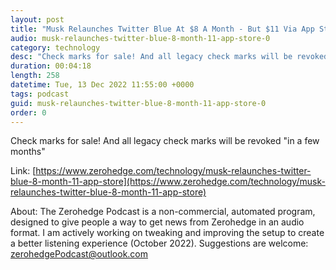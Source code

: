 ```yaml
---
layout: post
title: "Musk Relaunches Twitter Blue At $8 A Month - But $11 Via App Store"
audio: musk-relaunches-twitter-blue-8-month-11-app-store-0
category: technology
desc: "Check marks for sale! And all legacy check marks will be revoked &quot;in a few months&quot; "
duration: 00:04:18
length: 258
datetime: Tue, 13 Dec 2022 11:55:00 +0000
tags: podcast
guid: musk-relaunches-twitter-blue-8-month-11-app-store-0
order: 0
---
```

Check marks for sale! And all legacy check marks will be revoked &quot;in a few months&quot; 

Link: [https://www.zerohedge.com/technology/musk-relaunches-twitter-blue-8-month-11-app-store](https://www.zerohedge.com/technology/musk-relaunches-twitter-blue-8-month-11-app-store)

About: The Zerohedge Podcast is a non-commercial, automated program, designed to give people a way to get news from Zerohedge in an audio format.  I am actively working on tweaking and improving the setup to create a better listening experience (October 2022).  Suggestions are welcome: [zerohedgePodcast@outlook.com](mailto:zerohedgePodcast@outlook.com)
